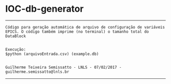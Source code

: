 # IOC-db-generator
___
	Código para geração automática de arquivo de configuração de variáveis EPICS. O código também imprime (no terminal) o tamanho total do DataBlock
	
	
	Execução:
	$python (arquivoEntrada.csv) (example.db)
	
	
	Guilherme Teixeira Semissatto - LNLS - 07/02/2017 - guilherme.semissatto@lnls.br
___
